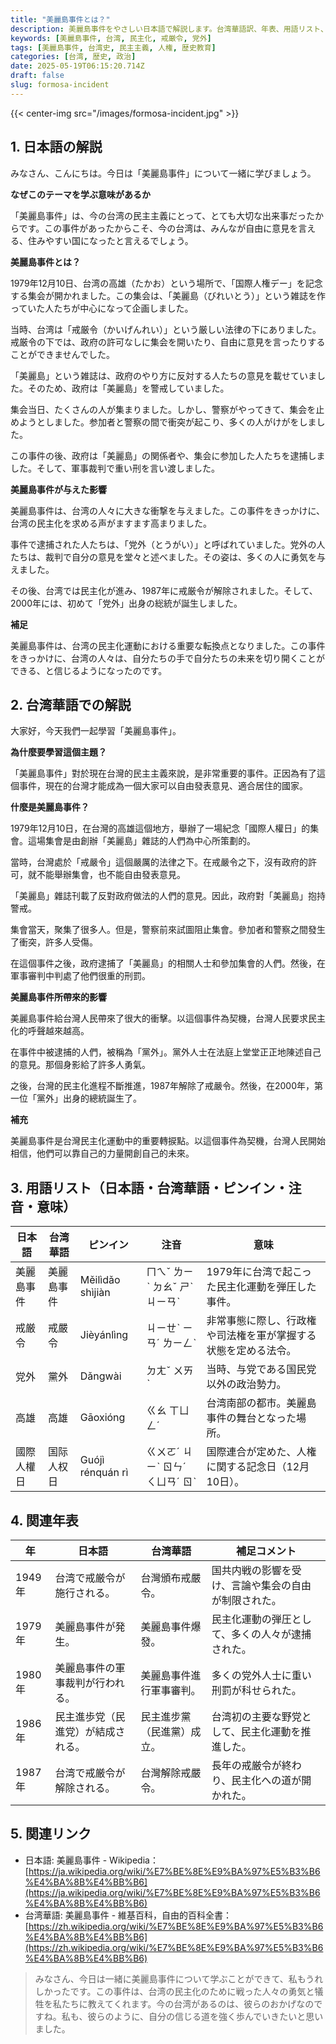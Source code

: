 ```yaml
---
title: "美麗島事件とは？"
description: 美麗島事件をやさしい日本語で解説します。台湾華語訳、年表、用語リスト、参考リンク付き。小学生にもわかるように解説します。
keywords: [美麗島事件, 台湾, 民主化, 戒厳令, 党外]
tags: [美麗島事件, 台湾史, 民主主義, 人権, 歴史教育]
categories: [台湾, 歴史, 政治]
date: 2025-05-19T06:15:20.714Z
draft: false
slug: formosa-incident
---
```


{{< center-img src="/images/formosa-incident.jpg" >}}

## 1. 日本語の解説

みなさん、こんにちは。今日は「美麗島事件」について一緒に学びましょう。

**なぜこのテーマを学ぶ意味があるか**

「美麗島事件」は、今の台湾の民主主義にとって、とても大切な出来事だったからです。この事件があったからこそ、今の台湾は、みんなが自由に意見を言える、住みやすい国になったと言えるでしょう。

**美麗島事件とは？**

1979年12月10日、台湾の高雄（たかお）という場所で、「国際人権デー」を記念する集会が開かれました。この集会は、「美麗島（びれいとう）」という雑誌を作っていた人たちが中心になって企画しました。

当時、台湾は「戒厳令（かいげんれい）」という厳しい法律の下にありました。戒厳令の下では、政府の許可なしに集会を開いたり、自由に意見を言ったりすることができませんでした。

「美麗島」という雑誌は、政府のやり方に反対する人たちの意見を載せていました。そのため、政府は「美麗島」を警戒していました。

集会当日、たくさんの人が集まりました。しかし、警察がやってきて、集会を止めようとしました。参加者と警察の間で衝突が起こり、多くの人がけがをしました。

この事件の後、政府は「美麗島」の関係者や、集会に参加した人たちを逮捕しました。そして、軍事裁判で重い刑を言い渡しました。

**美麗島事件が与えた影響**

美麗島事件は、台湾の人々に大きな衝撃を与えました。この事件をきっかけに、台湾の民主化を求める声がますます高まりました。

事件で逮捕された人たちは、「党外（とうがい）」と呼ばれていました。党外の人たちは、裁判で自分の意見を堂々と述べました。その姿は、多くの人に勇気を与えました。

その後、台湾では民主化が進み、1987年に戒厳令が解除されました。そして、2000年には、初めて「党外」出身の総統が誕生しました。

**補足**

美麗島事件は、台湾の民主化運動における重要な転換点となりました。この事件をきっかけに、台湾の人々は、自分たちの手で自分たちの未来を切り開くことができる、と信じるようになったのです。

## 2. 台湾華語での解説

大家好，今天我們一起學習「美麗島事件」。

**為什麼要學習這個主題？**

「美麗島事件」對於現在台灣的民主主義來說，是非常重要的事件。正因為有了這個事件，現在的台灣才能成為一個大家可以自由發表意見、適合居住的國家。

**什麼是美麗島事件？**

1979年12月10日，在台灣的高雄這個地方，舉辦了一場紀念「國際人權日」的集會。這場集會是由創辦「美麗島」雜誌的人們為中心所策劃的。

當時，台灣處於「戒嚴令」這個嚴厲的法律之下。在戒嚴令之下，沒有政府的許可，就不能舉辦集會，也不能自由發表意見。

「美麗島」雜誌刊載了反對政府做法的人們的意見。因此，政府對「美麗島」抱持警戒。

集會當天，聚集了很多人。但是，警察前來試圖阻止集會。參加者和警察之間發生了衝突，許多人受傷。

在這個事件之後，政府逮捕了「美麗島」的相關人士和參加集會的人們。然後，在軍事審判中判處了他們很重的刑罰。

**美麗島事件所帶來的影響**

美麗島事件給台灣人民帶來了很大的衝擊。以這個事件為契機，台灣人民要求民主化的呼聲越來越高。

在事件中被逮捕的人們，被稱為「黨外」。黨外人士在法庭上堂堂正正地陳述自己的意見。那個身影給了許多人勇氣。

之後，台灣的民主化進程不斷推進，1987年解除了戒嚴令。然後，在2000年，第一位「黨外」出身的總統誕生了。

**補充**

美麗島事件是台灣民主化運動中的重要轉捩點。以這個事件為契機，台灣人民開始相信，他們可以靠自己的力量開創自己的未來。

## 3. 用語リスト（日本語・台湾華語・ピンイン・注音・意味）

| 日本語 | 台湾華語 | ピンイン | 注音 | 意味 |
|---|---|---|---|---|
| 美麗島事件 | 美麗島事件 | Měilìdǎo shìjiàn | ㄇㄟˇ ㄌㄧˋ ㄉㄠˇ ㄕˋ ㄐㄧㄢˋ | 1979年に台湾で起こった民主化運動を弾圧した事件。 |
| 戒厳令 | 戒嚴令 | Jièyánlìng | ㄐㄧㄝˋ ㄧㄢˊ ㄌㄧㄥˋ | 非常事態に際し、行政権や司法権を軍が掌握する状態を定める法令。 |
| 党外 | 黨外 | Dǎngwài | ㄉㄤˇ ㄨㄞˋ | 当時、与党である国民党以外の政治勢力。 |
| 高雄 | 高雄 | Gāoxióng | ㄍㄠ ㄒㄩㄥˊ | 台湾南部の都市。美麗島事件の舞台となった場所。|
| 國際人權日 | 国际人权日 | Guójì rénquán rì | ㄍㄨㄛˊ ㄐㄧˋ ㄖㄣˊ ㄑㄩㄢˊ ㄖˋ | 国際連合が定めた、人権に関する記念日（12月10日）。 |

## 4. 関連年表

| 年 | 日本語 | 台湾華語 | 補足コメント |
|---|---|---|---|
| 1949年 | 台湾で戒厳令が施行される。 | 台灣頒布戒嚴令。 | 国共内戦の影響を受け、言論や集会の自由が制限された。 |
| 1979年 | 美麗島事件が発生。 | 美麗島事件爆發。 | 民主化運動の弾圧として、多くの人々が逮捕された。 |
| 1980年 | 美麗島事件の軍事裁判が行われる。 | 美麗島事件進行軍事審判。 | 多くの党外人士に重い刑罰が科せられた。 |
| 1986年 | 民主進歩党（民進党）が結成される。 | 民主進步黨（民進黨）成立。 | 台湾初の主要な野党として、民主化運動を推進した。 |
| 1987年 | 台湾で戒厳令が解除される。 | 台灣解除戒嚴令。 | 長年の戒厳令が終わり、民主化への道が開かれた。 |

## 5. 関連リンク

*   日本語: 美麗島事件 - Wikipedia：[https://ja.wikipedia.org/wiki/%E7%BE%8E%E9%BA%97%E5%B3%B6%E4%BA%8B%E4%BB%B6](https://ja.wikipedia.org/wiki/%E7%BE%8E%E9%BA%97%E5%B3%B6%E4%BA%8B%E4%BB%B6)
*   台湾華語: 美麗島事件 - 維基百科，自由的百科全書：[https://zh.wikipedia.org/wiki/%E7%BE%8E%E9%BA%97%E5%B3%B6%E4%BA%8B%E4%BB%B6](https://zh.wikipedia.org/wiki/%E7%BE%8E%E9%BA%97%E5%B3%B6%E4%BA%8B%E4%BB%B6)

> みなさん、今日は一緒に美麗島事件について学ぶことができて、私もうれしかったです。この事件は、台湾の民主化のために戦った人々の勇気と犠牲を私たちに教えてくれます。今の台湾があるのは、彼らのおかげなのですね。私も、彼らのように、自分の信じる道を強く歩んでいきたいと思いました。
